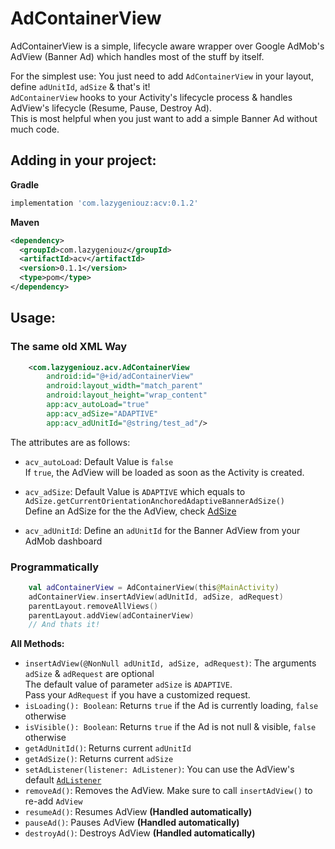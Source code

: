 # AdContainerView

AdContainerView is a simple, lifecycle aware wrapper over Google AdMob's AdView (Banner Ad) which handles most of the stuff by itself.

For the simplest use: 
You just need to add `AdContainerView` in your layout, define `adUnitId`, `adSize` & that's it!\
`AdContainerView` hooks to your Activity's lifecycle process & handles AdView's lifecycle (Resume, Pause, Destroy Ad).\
This is most helpful when you just want to add a simple Banner Ad without much code.

## Adding in your project:
**Gradle**
```gradle
implementation 'com.lazygeniouz:acv:0.1.2'
```
**Maven**
```xml
<dependency>
  <groupId>com.lazygeniouz</groupId>
  <artifactId>acv</artifactId>
  <version>0.1.1</version>
  <type>pom</type>
</dependency>
```


## Usage:
### The same old XML Way
```xml
    <com.lazygeniouz.acv.AdContainerView
        android:id="@+id/adContainerView"
        android:layout_width="match_parent"
        android:layout_height="wrap_content"
        app:acv_autoLoad="true"
        app:acv_adSize="ADAPTIVE"
        app:acv_adUnitId="@string/test_ad"/>
```
The attributes are as follows:
  - `acv_autoLoad`:
    Default Value is `false`\
    If `true`, the AdView will be loaded as soon as the Activity is created.

  - `acv_adSize`:
    Default Value is `ADAPTIVE` which equals to `AdSize.getCurrentOrientationAnchoredAdaptiveBannerAdSize()`\
    Define an AdSize for the the AdView, check [AdSize](https://developers.google.com/android/reference/com/google/android/gms/ads/AdSize#field-summary)

  - `acv_adUnitId`:
    Define an `adUnitId` for the Banner AdView from your AdMob dashboard

### Programmatically
```kotlin
    val adContainerView = AdContainerView(this@MainActivity)
    adContainerView.insertAdView(adUnitId, adSize, adRequest)
    parentLayout.removeAllViews()
    parentLayout.addView(adContainerView)
    // And thats it!
```
**All Methods:**
 - `insertAdView(@NonNull adUnitId, adSize, adRequest)`:
    The arguments `adSize` & `adRequest` are optional\
    The default value of parameter `adSize` is `ADAPTIVE`.\
    Pass your `AdRequest` if you have a customized request.
 - `isLoading(): Boolean`: Returns `true` if the Ad is currently loading, `false` otherwise
 - `isVisible(): Boolean`: Returns `true` if the Ad is not null & visible, `false` otherwise
 - `getAdUnitId()`: Returns current `adUnitId`
 - `getAdSize()`: Returns current `adSize`
 - `setAdListener(listener: AdListener)`: You can use the AdView's default [`AdListener`](https://developers.google.com/android/reference/com/google/android/gms/ads/AdListener)
 - `removeAd()`: Removes the AdView. Make sure to call `insertAdView()` to re-add `AdView`
 - `resumeAd()`: Resumes AdView **(Handled automatically)**
 - `pauseAd()`: Pauses AdView **(Handled automatically)**
 - `destroyAd()`: Destroys AdView **(Handled automatically)**
